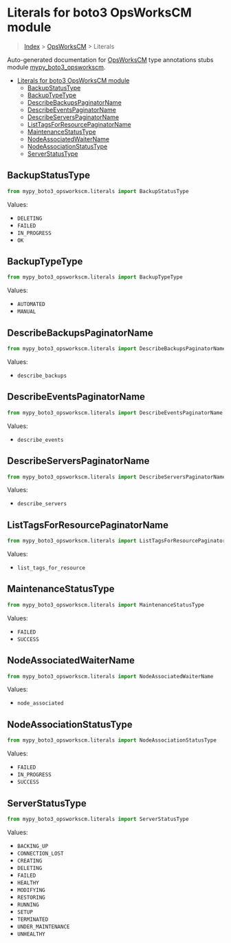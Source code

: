 # Literals for boto3 OpsWorksCM module

> [Index](..) > [OpsWorksCM](.) > Literals

Auto-generated documentation for
[OpsWorksCM](https://boto3.amazonaws.com/v1/documentation/api/latest/reference/services/opsworkscm.html#OpsWorksCM)
type annotations stubs module
[mypy_boto3_opsworkscm](https://pypi.org/project/mypy-boto3-opsworkscm/).

- [Literals for boto3 OpsWorksCM module](#literals-for-boto3-opsworkscm-module)
  - [BackupStatusType](#backupstatustype)
  - [BackupTypeType](#backuptypetype)
  - [DescribeBackupsPaginatorName](#describebackupspaginatorname)
  - [DescribeEventsPaginatorName](#describeeventspaginatorname)
  - [DescribeServersPaginatorName](#describeserverspaginatorname)
  - [ListTagsForResourcePaginatorName](#listtagsforresourcepaginatorname)
  - [MaintenanceStatusType](#maintenancestatustype)
  - [NodeAssociatedWaiterName](#nodeassociatedwaitername)
  - [NodeAssociationStatusType](#nodeassociationstatustype)
  - [ServerStatusType](#serverstatustype)

## BackupStatusType

```python
from mypy_boto3_opsworkscm.literals import BackupStatusType
```

Values:

- `DELETING`
- `FAILED`
- `IN_PROGRESS`
- `OK`

## BackupTypeType

```python
from mypy_boto3_opsworkscm.literals import BackupTypeType
```

Values:

- `AUTOMATED`
- `MANUAL`

## DescribeBackupsPaginatorName

```python
from mypy_boto3_opsworkscm.literals import DescribeBackupsPaginatorName
```

Values:

- `describe_backups`

## DescribeEventsPaginatorName

```python
from mypy_boto3_opsworkscm.literals import DescribeEventsPaginatorName
```

Values:

- `describe_events`

## DescribeServersPaginatorName

```python
from mypy_boto3_opsworkscm.literals import DescribeServersPaginatorName
```

Values:

- `describe_servers`

## ListTagsForResourcePaginatorName

```python
from mypy_boto3_opsworkscm.literals import ListTagsForResourcePaginatorName
```

Values:

- `list_tags_for_resource`

## MaintenanceStatusType

```python
from mypy_boto3_opsworkscm.literals import MaintenanceStatusType
```

Values:

- `FAILED`
- `SUCCESS`

## NodeAssociatedWaiterName

```python
from mypy_boto3_opsworkscm.literals import NodeAssociatedWaiterName
```

Values:

- `node_associated`

## NodeAssociationStatusType

```python
from mypy_boto3_opsworkscm.literals import NodeAssociationStatusType
```

Values:

- `FAILED`
- `IN_PROGRESS`
- `SUCCESS`

## ServerStatusType

```python
from mypy_boto3_opsworkscm.literals import ServerStatusType
```

Values:

- `BACKING_UP`
- `CONNECTION_LOST`
- `CREATING`
- `DELETING`
- `FAILED`
- `HEALTHY`
- `MODIFYING`
- `RESTORING`
- `RUNNING`
- `SETUP`
- `TERMINATED`
- `UNDER_MAINTENANCE`
- `UNHEALTHY`
